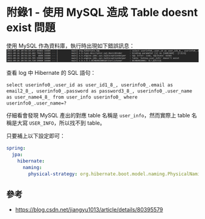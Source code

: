 # 附錄1 - 使用 MySQL 造成 Table doesnt exist 問題
使用 MySQL 作為資料庫，執行時出現如下錯誤訊息：
![](/images/A-1.png)

查看 log 中 Hibernate 的 SQL 語句：
```
select userinfo0_.user_id as user_id1_8_, userinfo0_.email as email2_8_, userinfo0_.password as password3_8_, userinfo0_.user_name as user_name4_8_ from user_info userinfo0_ where userinfo0_.user_name=?
```

仔細看會發現 MySQL 產出的對應 table 名稱是 `user_info`，然而實際上 table 名稱是大寫 `USER_INFO`，所以找不到 table。

只要補上以下設定即可：
```yml
spring: 
  jpa:
    hibernate:
      naming:
        physical-strategy: org.hibernate.boot.model.naming.PhysicalNamingStrategyStandardImpl
```

## 參考
* https://blog.csdn.net/jiangyu1013/article/details/80395579